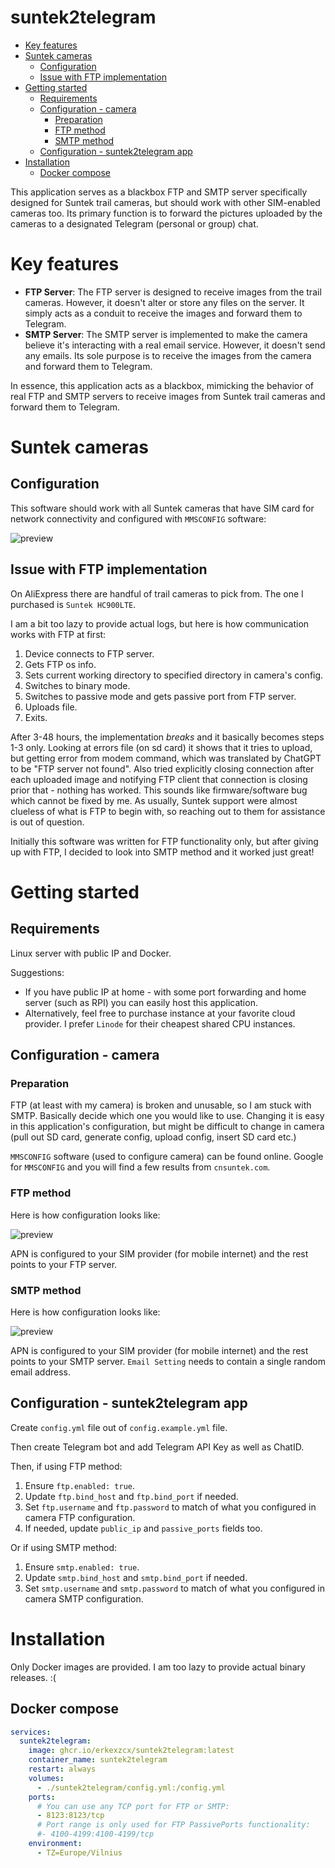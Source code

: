 # suntek2telegram

- [Key features](#key-features)
- [Suntek cameras](#suntek-cameras)
  * [Configuration](#configuration)
  * [Issue with FTP implementation](#issue-with-ftp-implementation)
- [Getting started](#getting-started)
  * [Requirements](#requirements)
  * [Configuration - camera](#configuration---camera)
    + [Preparation](#preparation)
    + [FTP method](#ftp-method)
    + [SMTP method](#smtp-method)
  * [Configuration - suntek2telegram app](#configuration---suntek2telegram-app)
- [Installation](#installation)
  * [Docker compose](#docker-compose)

This application serves as a blackbox FTP and SMTP server specifically designed for Suntek trail cameras, but should work with other SIM-enabled cameras too. Its primary function is to forward the pictures uploaded by the cameras to a designated Telegram (personal or group) chat.

# Key features

* **FTP Server**: The FTP server is designed to receive images from the trail cameras. However, it doesn't alter or store any files on the server. It simply acts as a conduit to receive the images and forward them to Telegram.
* **SMTP Server**: The SMTP server is implemented to make the camera believe it's interacting with a real email service. However, it doesn't send any emails. Its sole purpose is to receive the images from the camera and forward them to Telegram.

In essence, this application acts as a blackbox, mimicking the behavior of real FTP and SMTP servers to receive images from Suntek trail cameras and forward them to Telegram.

# Suntek cameras

## Configuration

This software should work with all Suntek cameras that have SIM card for network connectivity and configured with `MMSCONFIG` software:

![preview](https://github.com/erkexzcx/suntek2telegram/blob/main/images/mmsconfig.png?raw=true)

## Issue with FTP implementation

On AliExpress there are handful of trail cameras to pick from. The one I purchased is `Suntek HC900LTE`.

I am a bit too lazy to provide actual logs, but here is how communication works with FTP at first:
1. Device connects to FTP server.
2. Gets FTP os info.
3. Sets current working directory to specified directory in camera's config.
4. Switches to binary mode.
5. Switches to passive mode and gets passive port from FTP server.
6. Uploads file.
7. Exits.

After 3-48 hours, the implementation _breaks_ and it basically becomes steps 1-3 only. Looking at errors file (on sd card) it shows that it tries to upload, but getting error from modem command, which was translated by ChatGPT to be "FTP server not found". Also tried explicitly closing connection after each uploaded image and notifying FTP client that connection is closing prior that - nothing has worked. This sounds like firmware/software bug which cannot be fixed by me. As usually, Suntek support were almost clueless of what is FTP to begin with, so reaching out to them for assistance is out of question.

Initially this software was written for FTP functionality only, but after giving up with FTP, I decided to look into SMTP method and it worked just great!

# Getting started

## Requirements

Linux server with public IP and Docker.

Suggestions:
* If you have public IP at home - with some port forwarding and home server (such as RPI) you can easily host this application.
* Alternatively, feel free to purchase instance at your favorite cloud provider. I prefer `Linode` for their cheapest shared CPU instances.

## Configuration - camera

### Preparation

FTP (at least with my camera) is broken and unusable, so I am stuck with SMTP. Basically decide which one you would like to use. Changing it is easy in this application's configuration, but might be difficult to change in camera (pull out SD card, generate config, upload config, insert SD card etc.)

`MMSCONFIG` software (used to configure camera) can be found online. Google for `MMSCONFIG` and you will find a few results from `cnsuntek.com`.

### FTP method

Here is how configuration looks like:

![preview](https://github.com/erkexzcx/suntek2telegram/blob/main/images/mmsconfig_ftp.png?raw=true)

APN is configured to your SIM provider (for mobile internet) and the rest points to your FTP server.

### SMTP method

Here is how configuration looks like:

![preview](https://github.com/erkexzcx/suntek2telegram/blob/main/images/mmsconfig_smtp.png?raw=true)

APN is configured to your SIM provider (for mobile internet) and the rest points to your SMTP server. `Email Setting` needs to contain a single random email address.

## Configuration - suntek2telegram app

Create `config.yml` file out of `config.example.yml` file.

Then create Telegram bot and add Telegram API Key as well as ChatID.

Then, if using FTP method:
1. Ensure `ftp.enabled: true`.
2. Update `ftp.bind_host` and `ftp.bind_port` if needed.
3. Set `ftp.username` and `ftp.password` to match of what you configured in camera FTP configuration.
4. If needed, update `public_ip` and `passive_ports` fields too.

Or if using SMTP method:
1. Ensure `smtp.enabled: true`.
2. Update `smtp.bind_host` and `smtp.bind_port` if needed.
3. Set `smtp.username` and `smtp.password` to match of what you configured in camera SMTP configuration.

# Installation

Only Docker images are provided. I am too lazy to provide actual binary releases. :(

## Docker compose

```yaml
services:
  suntek2telegram:
    image: ghcr.io/erkexzcx/suntek2telegram:latest
    container_name: suntek2telegram
    restart: always
    volumes:
      - ./suntek2telegram/config.yml:/config.yml
    ports:
      # You can use any TCP port for FTP or SMTP:
      - 8123:8123/tcp
      # Port range is only used for FTP PassivePorts functionality:
      #- 4100-4199:4100-4199/tcp
    environment:
      - TZ=Europe/Vilnius
```
